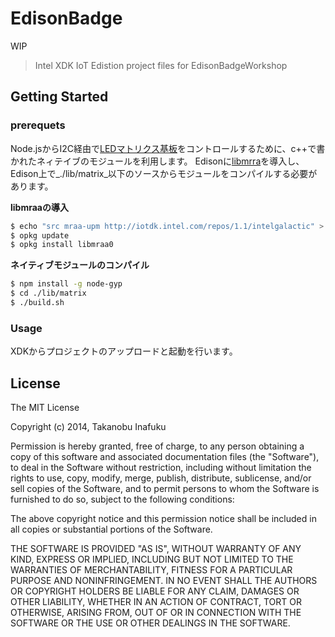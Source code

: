 EdisonBadge
===========

WIP

> Intel XDK IoT Edistion project files for EdisonBadgeWorkshop


## Getting Started

### prerequets

Node.jsからI2C経由で[LEDマトリクス基板](https://www.switch-science.com/catalog/2071/)をコントロールするために、c++で書かれたネィテイブのモジュールを利用します。
Edisonに[libmrra](https://github.com/intel-iot-devkit/mraa)を導入し、Edison上で_./lib/matrix_以下のソースからモジュールをコンパイルする必要があります。

__libmraaの導入__

```bash
$ echo "src mraa-upm http://iotdk.intel.com/repos/1.1/intelgalactic" > /etc/opkg/mraa-upm.conf
$ opkg update
$ opkg install libmraa0
```

__ネイティブモジュールのコンパイル__

```bash
$ npm install -g node-gyp
$ cd ./lib/matrix
$ ./build.sh
```


### Usage

XDKからプロジェクトのアップロードと起動を行います。


## License 

The MIT License

Copyright (c) 2014, Takanobu Inafuku

Permission is hereby granted, free of charge, to any person
obtaining a copy of this software and associated documentation
files (the "Software"), to deal in the Software without
restriction, including without limitation the rights to use,
copy, modify, merge, publish, distribute, sublicense, and/or sell
copies of the Software, and to permit persons to whom the
Software is furnished to do so, subject to the following
conditions:

The above copyright notice and this permission notice shall be
included in all copies or substantial portions of the Software.

THE SOFTWARE IS PROVIDED "AS IS", WITHOUT WARRANTY OF ANY KIND,
EXPRESS OR IMPLIED, INCLUDING BUT NOT LIMITED TO THE WARRANTIES
OF MERCHANTABILITY, FITNESS FOR A PARTICULAR PURPOSE AND
NONINFRINGEMENT. IN NO EVENT SHALL THE AUTHORS OR COPYRIGHT
HOLDERS BE LIABLE FOR ANY CLAIM, DAMAGES OR OTHER LIABILITY,
WHETHER IN AN ACTION OF CONTRACT, TORT OR OTHERWISE, ARISING
FROM, OUT OF OR IN CONNECTION WITH THE SOFTWARE OR THE USE OR
OTHER DEALINGS IN THE SOFTWARE.
